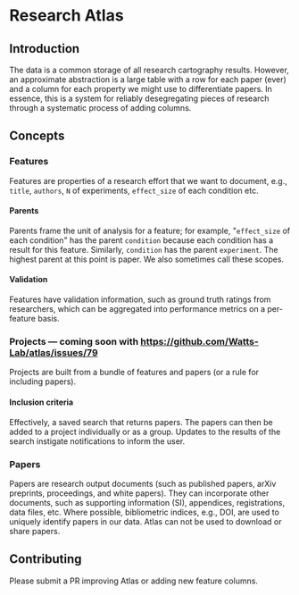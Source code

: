 # Research Atlas

## Introduction

The data is a common storage of all research cartography results. However, an approximate abstraction is a large table with a row for each paper (ever) and a column for each property we might use to differentiate papers. In essence, this is a system for reliably desegregating pieces of research through a systematic process of adding columns.

## Concepts
### Features
Features are properties of a research effort that we want to document, e.g., `title`, `authors`, `N` of experiments, `effect_size` of each condition etc.
#### Parents
Parents frame the unit of analysis for a feature; for example, "`effect_size` of each condition" has the parent `condition` because each condition has a result for this feature. Similarly, `condition` has the parent `experiment`. The highest parent at this point is paper. We also sometimes call these scopes.
#### Validation 
Features have validation information, such as ground truth ratings from researchers, which can be aggregated into performance metrics on a per-feature basis.
### Projects — coming soon with https://github.com/Watts-Lab/atlas/issues/79
Projects are built from a bundle of features and papers (or a rule for including papers). 
#### Inclusion criteria
Effectively, a saved search that returns papers. The papers can then be added to a project individually or as a group. Updates to the results of the search instigate notifications to inform the user.
### Papers
Papers are research output documents (such as published papers, arXiv preprints, proceedings, and white papers). They can incorporate other documents, such as supporting information (SI), appendices, registrations, data files, etc. Where possible, bibliometric indices, e.g., DOI, are used to uniquely identify papers in our data. Atlas can not be used to download or share papers.

## Contributing
Please submit a PR improving Atlas or adding new feature columns.
